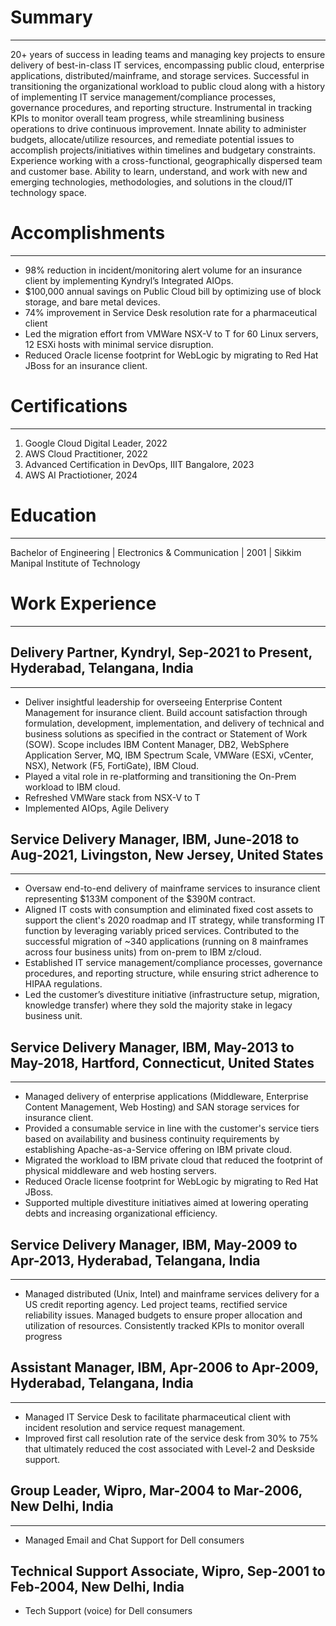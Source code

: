 # Summary
---
20+ years of success in leading teams and managing key projects to ensure delivery of best-in-class IT services,
encompassing public cloud, enterprise applications, distributed/mainframe, and storage services. Successful in
transitioning the organizational workload to public cloud along with a history of implementing IT service
management/compliance processes, governance procedures, and reporting structure. Instrumental in tracking KPIs
to monitor overall team progress, while streamlining business operations to drive continuous improvement. Innate
ability to administer budgets, allocate/utilize resources, and remediate potential issues to accomplish
projects/initiatives within timelines and budgetary constraints. Experience working with a cross-functional,
geographically dispersed team and customer base. Ability to learn, understand, and work with new and emerging
technologies, methodologies, and solutions in the cloud/IT technology space.

# Accomplishments
---
- 98% reduction in incident/monitoring alert volume for an insurance client by implementing Kyndryl’s Integrated
AIOps.
- $100,000 annual savings on Public Cloud bill by optimizing use of block storage, and bare metal devices.
- 74% improvement in Service Desk resolution rate for a pharmaceutical client
- Led the migration effort from VMWare NSX-V to T for 60 Linux servers, 12 ESXi hosts with minimal service
disruption.
- Reduced Oracle license footprint for WebLogic by migrating to Red Hat JBoss for an insurance client.

# Certifications
---
1. Google Cloud Digital Leader, 2022
2. AWS Cloud Practitioner, 2022
3. Advanced Certification in DevOps, IIIT Bangalore, 2023
4. AWS AI Practiotioner, 2024

# Education
---
Bachelor of Engineering | Electronics & Communication | 2001 | Sikkim Manipal Institute of Technology

# Work Experience
---
## Delivery Partner, Kyndryl, Sep-2021 to Present, Hyderabad, Telangana, India
---
- Deliver insightful leadership for overseeing Enterprise Content Management for insurance client. Build account
satisfaction through formulation, development, implementation, and delivery of technical and business solutions as
specified in the contract or Statement of Work (SOW). Scope includes IBM Content Manager, DB2, WebSphere
Application Server, MQ, IBM Spectrum Scale, VMWare (ESXi, vCenter, NSX), Network (F5, FortiGate), IBM
Cloud.
- Played a vital role in re-platforming and transitioning the On-Prem workload to IBM cloud.
- Refreshed VMWare stack from NSX-V to T
- Implemented AIOps, Agile Delivery

## Service Delivery Manager, IBM, June-2018 to Aug-2021, Livingston, New Jersey, United States
---
- Oversaw end-to-end delivery of mainframe services to insurance client representing $133M component of the
$390M contract.
- Aligned IT costs with consumption and eliminated fixed cost assets to support the client's 2020 roadmap and IT
strategy, while transforming IT function by leveraging variably priced services.
Contributed to the successful migration of ~340 applications (running on 8 mainframes across four business units)
from on-prem to IBM z/cloud.
- Established IT service management/compliance processes, governance procedures, and reporting structure, while
ensuring strict adherence to HIPAA regulations.
- Led the customer’s divestiture initiative (infrastructure setup, migration, knowledge transfer) where they sold the
majority stake in legacy business unit.

## Service Delivery Manager, IBM, May-2013 to May-2018, Hartford, Connecticut,  United States
---
- Managed delivery of enterprise applications (Middleware, Enterprise Content Management, Web Hosting) and SAN
storage services for insurance client.
- Provided a consumable service in line with the customer's service tiers based on availability and business continuity
requirements by establishing Apache-as-a-Service offering on IBM private cloud.
- Migrated the workload to IBM private cloud that reduced the footprint of physical middleware and web hosting
servers.
- Reduced Oracle license footprint for WebLogic by migrating to Red Hat JBoss.
- Supported multiple divestiture initiatives aimed at lowering operating debts and increasing organizational efficiency.

## Service Delivery Manager, IBM, May-2009 to Apr-2013, Hyderabad, Telangana,  India
---
- Managed distributed (Unix, Intel) and mainframe services delivery for a US credit reporting agency. Led project
teams, rectified service reliability issues. Managed budgets to ensure proper allocation and utilization of resources.
Consistently tracked KPIs to monitor overall progress

## Assistant Manager, IBM, Apr-2006 to Apr-2009, Hyderabad, Telangana,  India
---
- Managed IT Service Desk to facilitate pharmaceutical client with incident resolution and service request
management.
- Improved first call resolution rate of the service desk from 30% to 75% that ultimately reduced the cost associated
with Level-2 and Deskside support.

## Group Leader, Wipro, Mar-2004 to Mar-2006, New Delhi, India
---
- Managed Email and Chat Support for Dell consumers

## Technical Support Associate, Wipro, Sep-2001 to Feb-2004, New Delhi, India
- Tech Support (voice) for Dell consumers

